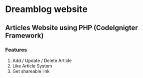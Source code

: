 # Dreamblog website

## Articles Website using PHP (CodeIgnigter Framework)

### Features
1. Add / Update / Delete Article
2. Like Article System
3. Get shareable link